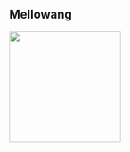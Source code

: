 ## Mellowang ##
<img src="https://user-images.githubusercontent.com/73633146/190846110-7c259c71-a761-4b0b-ae8e-31a979c0eb90.jpg" height=200 withe=200>
<title>mellowang</title>
